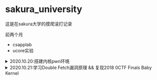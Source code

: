# sakura_university

这是在sakura大学的摸爬滚打记录

前两个月

- csapplab
- ucore实验


<details>
  <summary>2020.10.20:搭建内核pwn环境</summary>
    > -cpu kvm64,+smep,+smap 设置CPU的安全选项，这里开启了smap和smep
    > 
    > -kernel 设置内核bzImage文件的路径
    > 
    > -initrd 设置刚才利用busybox创建的rootfs.img，作为内核启动的文件系统
    > 
    > -gdb tcp::1234 设置gdb的调试端口为1234
  
  
    内核中命令
    ```
    lsmod
  
    insmod xx.ko
  
    rmmod xx.ko
    ```
  
    gdb命令
    ```
    gdb vmlinux
  
    add-symbol-file ./xx.ko 0x(模块基地址) //加载驱动的符号文件
  
    target remote :1234
    ```
</details>

<details>
  <summary>2020.10.21:学习Double Fetch漏洞原理 && 复现2018 0CTF Finals Baby Kernel</summary>
</details>
